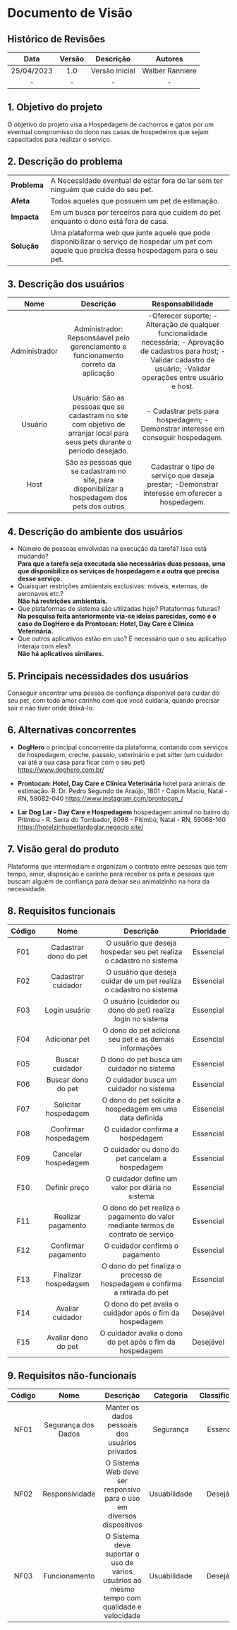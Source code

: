 # Documento de Visão

## Histórico de Revisões

| Data                |  Versão             |          Descrição  |  Autores            |
| :-----------------: | :-----------------: | :-----------------: | :-----------------: |
| 25/04/2023 | 1.0 | Versão inicial |  Walber Ranniere |
| - | - | - |  - |


## 1. Objetivo do projeto

O objetivo do projeto visa a Hospedagem de cachorros e gatos por um eventual compromisso do dono nas casas de hospedeiros que sejam capacitados para realizar o serviço.

## 2. Descrição do problema

|     |      |
| --- | --- |
| **Problema**            | A Necessidade eventual de estar fora do lar sem ter ninguém que cuide do seu pet. |
| **Afeta**               | Todos aqueles que possuem um pet de estimação. |  
| **Impacta**             | Em um busca por terceiros para que cuidem do pet enquanto o dono está fora de casa. |
| **Solução**             | Uma plataforma web que junte aquele que pode disponibilizar o serviço de hospedar um pet com aquele que precisa dessa hospedagem para o seu pet. | 

## 3. Descrição dos usuários 

|  Nome               |          Descrição  |  Responsabilidade|
| :-----------------: | :-----------------: | :-----------------: |
|  Administrador              |  Administrador: Repsonsáavel pelo gerenciamento e funcionamento correto da aplicação         |  -Oferecer suporte; -Alteração de qualquer funcionalidade necessária; - Aprovação de cadastros para host; -Validar cadastro de usuário; -Validar operações entre usuário e host.|
|  Usuário             |  Usuário: São as pessoas que se cadastram no site com objetivo de arranjar local para seus pets durante o período desejado.         |  - Cadastrar pets para hospedagem; - Demonstrar interesse em conseguir hospedagem.|
| Host | São as pessoas que se cadastram no site, para disponibilizar a hospedagem dos pets dos outros | Cadastrar o tipo de serviço que deseja prestar; -Demonstrar interesse em oferecer a hospedagem. |




## 4. Descrição do ambiente dos usuários

* Número de pessoas envolvidas na execução da tarefa? Isso está mudando?  
**Para que a tarefa seja executada são necessárias duas pessoas, uma que disponibiliza os serviços de hospedagem e a outra que precisa desse serviço.**  
* Quaisquer restrições ambientais exclusivas: móveis, externas, de aeronaves etc.?  
**Não há restrições ambientais.** 
* Que plataformas de sistema são utilizadas hoje? Plataformas futuras?  
**Na pesquisa feita anteriormente via-se ideias parecidas, como é o caso do DogHero e da Prontocan: Hotel, Day Care e Clínica Veterinária.** 
* Que outros aplicativos estão em uso? É necessário que o seu aplicativo interaja com eles?  
**Não há aplicativos similares.** 

## 5. Principais necessidades dos usuários

Conseguir encontrar uma pessoa de confiança disponível para cuidar do seu pet, com todo amor carinho com que você cuidaria, quando precisar sair e não tiver onde deixá-lo. 

## 6. Alternativas concorrentes

* **DogHero** o principal concorrente da plataforma, contando com serviços de hospedagem, creche, passeio, veterinário e pet sitter (um cuidador vai até a sua casa para ficar com o seu pet) https://www.doghero.com.br/

* **Prontocan: Hotel, Day Care e Clínica Veterinária** hotel para animais de estimação. R. Dr. Pedro Segundo de Araújo, 1801 - Capim Macio, Natal - RN, 59082-040 https://www.instagram.com/prontocan_/ 

* **Lar Dog Lar - Day Care e Hospedagem** hospedagem animal no bairro do Pitimbu - R. Serra do Tombador, 8098 - Pitimbú, Natal - RN, 59068-160 https://hotelzinhopetlardoglar.negocio.site/


## 7. Visão geral do produto

Plataforma que intermediam e organizam o contrato entre pessoas que tem tempo, amor, disposição e carinho para receber os pets e pessoas que buscam alguém de confiança para deixar seu animalzinho na hora da necessidade.

## 8. Requisitos funcionais

| Código              |  Nome               |          Descrição  |  Prioridade         |
| :-----------------: | :-----------------: | :-----------------: | :-----------------: |
| F01 | Cadastrar dono do pet | O usuário que deseja hospedar seu pet realiza o cadastro no sistema | Essencial |
| F02 | Cadastrar cuidador | O usuário que deseja cuidar de um pet realiza o cadastro no sistema | Essencial |
| F03 | Login usuário | O usuário (cuidador ou dono do pet) realiza login no sistema | Essencial |
| F04 | Adicionar pet | O dono do pet adiciona seu pet e as demais informações | Essencial |
| F05 | Buscar cuidador | O dono do pet busca um cuidador no sistema | Essencial |
| F06 | Buscar dono do pet | O cuidador busca um cuidador no sistema | Essencial |
| F07 | Solicitar hospedagem | O dono do pet solicita a hospedagem em uma data definida | Essencial |
| F08 | Confirmar hospedagem | O cuidador confirma a hospedagem | Essencial |
| F09 | Cancelar hospedagem | O cuidador ou dono do pet cancelam a hospedagem | Essencial |
| F10 | Definir preço | O cuidador define um valor por diária no sistema | Essencial |
| F11 | Realizar pagamento | O dono do pet realiza o pagamento do valor mediante termos de contrato de serviço | Essencial |
| F12 | Confirmar pagamento | O cuidador confirma o pagamento | Essencial |
| F13 | Finalizar hospedagem | O dono do pet finaliza o processo de hospedagem e confirma a retirada do pet | Essencial |
| F14 | Avaliar cuidador | O dono do pet avalia o cuidador após o fim da hospedagem | Desejável |
| F15 | Avaliar dono do pet | O cuidador avalia o dono do pet após o fim da hospedagem | Desejável |


## 9. Requisitos não-funcionais

| Código              |  Nome               |          Descrição  |  Categoria          |  Classificação      |
| :-----------------: | :-----------------: | :-----------------: | :-----------------: | :-----------------: |
| NF01 | Segurança dos Dados | Manter os dados pessoais dos usuários privados | Segurança | Essencial |
| NF02 | Responsividade | O Sistema Web deve ser responsivo para o uso em diversos dispositivos | Usuabilidade | Desejável |
| NF03 | Funcionamento | O Sistema deve suportar o uso de vários usuários ao mesmo tempo com qualidade e velocidade | Usuabilidade | Desejável |